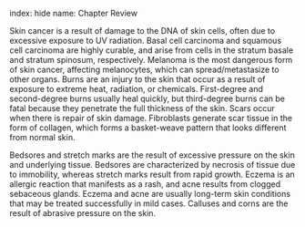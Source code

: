 index: hide
name: Chapter Review

Skin cancer is a result of damage to the DNA of skin cells, often due to excessive exposure to UV radiation. Basal cell carcinoma and squamous cell carcinoma are highly curable, and arise from cells in the stratum basale and stratum spinosum, respectively. Melanoma is the most dangerous form of skin cancer, affecting melanocytes, which can spread/metastasize to other organs. Burns are an injury to the skin that occur as a result of exposure to extreme heat, radiation, or chemicals. First-degree and second-degree burns usually heal quickly, but third-degree burns can be fatal because they penetrate the full thickness of the skin. Scars occur when there is repair of skin damage. Fibroblasts generate scar tissue in the form of collagen, which forms a basket-weave pattern that looks different from normal skin.

Bedsores and stretch marks are the result of excessive pressure on the skin and underlying tissue. Bedsores are characterized by necrosis of tissue due to immobility, whereas stretch marks result from rapid growth. Eczema is an allergic reaction that manifests as a rash, and acne results from clogged sebaceous glands. Eczema and acne are usually long-term skin conditions that may be treated successfully in mild cases. Calluses and corns are the result of abrasive pressure on the skin.
